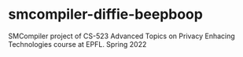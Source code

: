 # smcompiler-diffie-beepboop
SMCompiler project of CS-523 Advanced Topics on Privacy Enhacing Technologies course at EPFL. Spring 2022 
